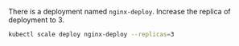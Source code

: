 There is a deployment named `nginx-deploy`. Increase the replica of deployment to 3.

```bash
kubectl scale deploy nginx-deploy --replicas=3
```
